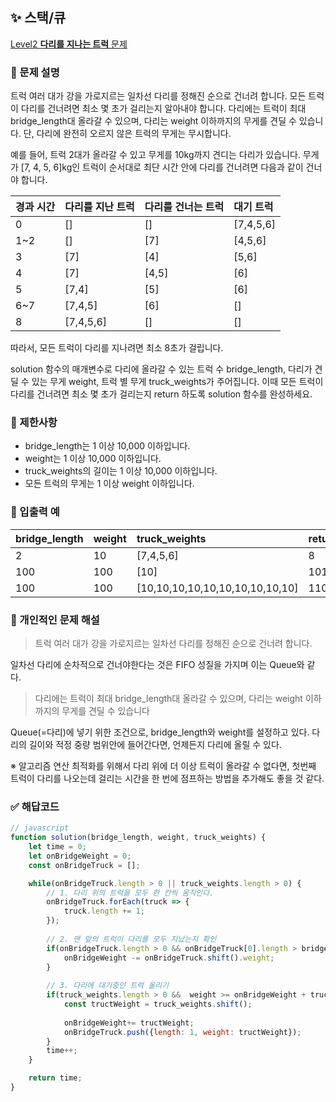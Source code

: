 ## ✨ 스택/큐
[Level2 **다리를 지나는 트럭** 문제](https://school.programmers.co.kr/learn/courses/30/lessons/42583) 

### 📘 문제 설명
트럭 여러 대가 강을 가로지르는 일차선 다리를 정해진 순으로 건너려 합니다. 모든 트럭이 다리를 건너려면 최소 몇 초가 걸리는지 알아내야 합니다. 다리에는 트럭이 최대 bridge_length대 올라갈 수 있으며, 다리는 weight 이하까지의 무게를 견딜 수 있습니다. 단, 다리에 완전히 오르지 않은 트럭의 무게는 무시합니다.

예를 들어, 트럭 2대가 올라갈 수 있고 무게를 10kg까지 견디는 다리가 있습니다. 무게가 [7, 4, 5, 6]kg인 트럭이 순서대로 최단 시간 안에 다리를 건너려면 다음과 같이 건너야 합니다.

|경과 시간|다리를 지난 트럭|다리를 건너는 트럭|대기 트럭|
|:---|:---|:----|:---|
|0|[]|[]|[7,4,5,6]|
|1~2|[]|[7]|[4,5,6]|
|3|[7]|[4]|[5,6]|
|4|[7]|[4,5]|[6]|
|5|[7,4]|[5]|[6]|
|6~7|[7,4,5]|[6]|[]|
|8|[7,4,5,6]|[]|[]|

따라서, 모든 트럭이 다리를 지나려면 최소 8초가 걸립니다.

solution 함수의 매개변수로 다리에 올라갈 수 있는 트럭 수 bridge_length, 다리가 견딜 수 있는 무게 weight, 트럭 별 무게 truck_weights가 주어집니다. 이때 모든 트럭이 다리를 건너려면 최소 몇 초가 걸리는지 return 하도록 solution 함수를 완성하세요.

### 📕 제한사항
- bridge_length는 1 이상 10,000 이하입니다.
- weight는 1 이상 10,000 이하입니다.
- truck_weights의 길이는 1 이상 10,000 이하입니다.
- 모든 트럭의 무게는 1 이상 weight 이하입니다.

### 📙 입출력 예
|bridge_length|	weight|	truck_weights|	return|
|:---|:---|:---|:---|
|2|10|[7,4,5,6]|8|
|100|100|[10]|101|
|100|100|[10,10,10,10,10,10,10,10,10,10]|110|

### 📗 개인적인 문제 해설
> 트럭 여러 대가 강을 가로지르는 일차선 다리를 정해진 순으로 건너려 합니다. 

일차선 다리에 순차적으로 건너야한다는 것은 FIFO 성질을 가지며 이는 Queue와 같다.

>  다리에는 트럭이 최대 bridge_length대 올라갈 수 있으며, 다리는 weight 이하까지의 무게를 견딜 수 있습니다

Queue(=다리)에 넣기 위한 조건으로, bridge_length와 weight를 설정하고 있다. 다리의 길이와 적정 중량 범위안에 들어간다면, 언제든지 다리에 올릴 수 있다.

※ 알고리즘 연산 최적화를 위해서 다리 위에 더 이상 트럭이 올라갈 수 없다면, 첫번째 트럭이 다리를 나오는데 걸리는 시간을 한 번에 점프하는 방법을 추가해도 좋을 것 같다.

### ✅ 해답코드
```javascript
// javascript
function solution(bridge_length, weight, truck_weights) {
    let time = 0;
    let onBridgeWeight = 0;
    const onBridgeTruck = [];

    while(onBridgeTruck.length > 0 || truck_weights.length > 0) {  
        // 1. 다리 위의 트럭을 모두 한 칸씩 움직인다.
        onBridgeTruck.forEach(truck => {
            truck.length += 1;
        });
        
        // 2. 맨 앞의 트럭이 다리를 모두 지났는지 확인
        if(onBridgeTruck.length > 0 && onBridgeTruck[0].length > bridge_length) {
            onBridgeWeight -= onBridgeTruck.shift().weight;
        }
        
        // 3. 다리에 대기중인 트럭 올리기
        if(truck_weights.length > 0 &&  weight >= onBridgeWeight + truck_weights[0]) {
            const tructWeight = truck_weights.shift();
            
            onBridgeWeight+= tructWeight;
            onBridgeTruck.push({length: 1, weight: tructWeight});
        }
        time++;
    }

    return time;
}
```
